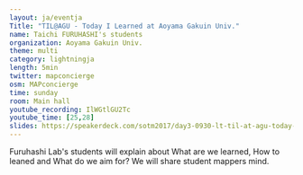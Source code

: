 ```yaml
---
layout: ja/eventja
Title: "TIL@AGU - Today I Learned at Aoyama Gakuin Univ."
name: Taichi FURUHASHI's students
organization: Aoyama Gakuin Univ.
theme: multi
category: lightningja
length: 5min
twitter: mapconcierge
osm: MAPconcierge
time: sunday
room: Main hall
youtube_recording: IlWGtlGU2Tc
youtube_time: [25,28]
slides: https://speakerdeck.com/sotm2017/day3-0930-lt-til-at-agu-today-i-learned-at-aoyama-gakuin-univ
---
```

Furuhashi Lab's students will explain about What are we learned, How to leaned and What do we aim for? We will share student mappers mind.

